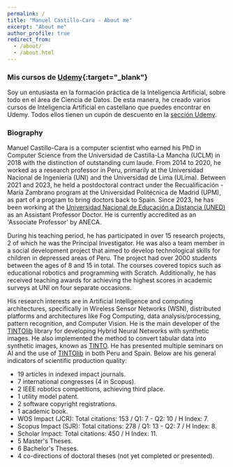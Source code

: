 ```yaml
---
permalink: /
title: "Manuel Castillo-Cara - About me"
excerpt: "About me"
author_profile: true
redirect_from: 
  - /about/
  - /about.html
---
```


### Mis cursos de [Udemy](https://www.manuelcastillo.eu/udemy/){:target="_blank"}
Soy un entusiasta en la formación práctica de la Inteligencia Artificial, sobre todo en el área de Ciencia de Datos. De esta manera, he creado varios cursos de Inteligencia Artificial en castellano que puedes encontrar en Udemy. Todos ellos tienen un cupón de descuento en la [sección Udemy](https://www.manuelcastillo.eu/udemy/).

### Biography
Manuel Castillo-Cara is a computer scientist who earned his PhD in Computer Science from the Universidad de Castilla-La Mancha (UCLM) in 2018 with the distinction of outstanding cum laude. From 2014 to 2020, he worked as a research professor in Peru, primarily at the Universidad Nacional de Ingeniería (UNI) and the Universidad de Lima (ULima). Between 2021 and 2023, he held a postdoctoral contract under the Recualificación - María Zambrano program at the Universidad Politécnica de Madrid (UPM), as part of a program to bring doctors back to Spain. Since 2023, he has been working at the [Universidad Nacional de Educación a Distancia (UNED)](https://www.uned.es/universidad/docentes/informatica/jose-manuel-castillo-cara.html) as an Assistant Professor Doctor. He is currently accredited as an 'Associate Professor' by ANECA.

During his teaching period, he has participated in over 15 research projects, 2 of which he was the Principal Investigator. He was also a team member in a social development project that aimed to develop technological skills for children in depressed areas of Peru. The project had over 2000 students between the ages of 8 and 15 in total. The courses covered topics such as educational robotics and programming with Scratch. Additionally, he has received teaching awards for achieving the highest scores in academic surveys at UNI on four separate occasions.

His research interests are in Artificial Intelligence and computing architectures, specifically in Wireless Sensor Networks (WSN), distributed platforms and architectures like Fog Computing, data analysis/processing, pattern recognition, and Computer Vision. He is the main developer of the [TINTOlib](https://tintolib.readthedocs.io/en/latest/tinto.html) library for developing Hybrid Neural Networks with synthetic images. He also implemented the method to convert tabular data into synthetic images, known as [TINTO](https://github.com/oeg-upm/TINTO). He has presented multiple seminars on AI and the use of [TINTOlib](https://pypi.org/project/TINTOlib/) in both Peru and Spain. Below are his general indicators of scientific production quality:

- 19 articles in indexed impact journals.
- 7 international congresses (4 in Scopus).
- 2 IEEE robotics competitions, achieving third place.
- 1 utility model patent.
- 2 software copyright registrations.
- 1 academic book.
- WOS Impact (JCR): Total citations: 153 / Q1: 7 - Q2: 10 / H Index: 7.
- Scopus Impact (SJR): Total citations: 278 / Q1: 13 - Q2: 7 / H Index: 8.
- Scholar Impact: Total citations: 450 / H Index: 11.
- 5 Master's Theses.
- 6 Bachelor's Theses.
- 4 co-directions of doctoral theses (not yet completed or presented).